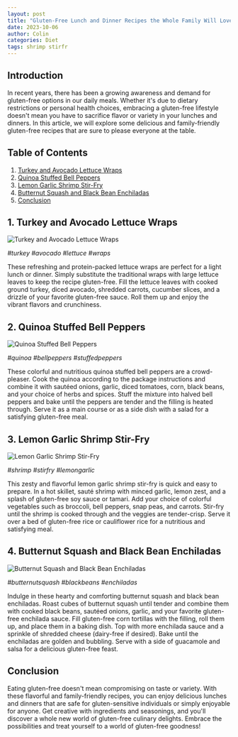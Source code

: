 ```yaml
---
layout: post
title: "Gluten-Free Lunch and Dinner Recipes the Whole Family Will Love"
date: 2023-10-06
author: Colin
categories: Diet
tags: shrimp stirfr
---
```


## Introduction

In recent years, there has been a growing awareness and demand for gluten-free options in our daily meals. Whether it's due to dietary restrictions or personal health choices, embracing a gluten-free lifestyle doesn't mean you have to sacrifice flavor or variety in your lunches and dinners. In this article, we will explore some delicious and family-friendly gluten-free recipes that are sure to please everyone at the table.

## Table of Contents

1. [Turkey and Avocado Lettuce Wraps](#turkey-and-avocado-lettuce-wraps)
2. [Quinoa Stuffed Bell Peppers](#quinoa-stuffed-bell-peppers)
3. [Lemon Garlic Shrimp Stir-Fry](#lemon-garlic-shrimp-stir-fry)
4. [Butternut Squash and Black Bean Enchiladas](#butternut-squash-and-black-bean-enchiladas)
5. [Conclusion](#conclusion)

## 1. Turkey and Avocado Lettuce Wraps

![Turkey and Avocado Lettuce Wraps](https://source.unsplash.com/1600x900/?turkey,avocado)

*#turkey #avocado #lettuce #wraps*

These refreshing and protein-packed lettuce wraps are perfect for a light lunch or dinner. Simply substitute the traditional wraps with large lettuce leaves to keep the recipe gluten-free. Fill the lettuce leaves with cooked ground turkey, diced avocado, shredded carrots, cucumber slices, and a drizzle of your favorite gluten-free sauce. Roll them up and enjoy the vibrant flavors and crunchiness.

## 2. Quinoa Stuffed Bell Peppers

![Quinoa Stuffed Bell Peppers](https://source.unsplash.com/1600x900/?quinoa,bell%20peppers)

*#quinoa #bellpeppers #stuffedpeppers*

These colorful and nutritious quinoa stuffed bell peppers are a crowd-pleaser. Cook the quinoa according to the package instructions and combine it with sautéed onions, garlic, diced tomatoes, corn, black beans, and your choice of herbs and spices. Stuff the mixture into halved bell peppers and bake until the peppers are tender and the filling is heated through. Serve it as a main course or as a side dish with a salad for a satisfying gluten-free meal.

## 3. Lemon Garlic Shrimp Stir-Fry

![Lemon Garlic Shrimp Stir-Fry](https://source.unsplash.com/1600x900/?shrimp,stirfry)

*#shrimp #stirfry #lemongarlic*

This zesty and flavorful lemon garlic shrimp stir-fry is quick and easy to prepare. In a hot skillet, sauté shrimp with minced garlic, lemon zest, and a splash of gluten-free soy sauce or tamari. Add your choice of colorful vegetables such as broccoli, bell peppers, snap peas, and carrots. Stir-fry until the shrimp is cooked through and the veggies are tender-crisp. Serve it over a bed of gluten-free rice or cauliflower rice for a nutritious and satisfying meal.

## 4. Butternut Squash and Black Bean Enchiladas

![Butternut Squash and Black Bean Enchiladas](https://source.unsplash.com/1600x900/?butternutsquash,blackbeans)

*#butternutsquash #blackbeans #enchiladas*

Indulge in these hearty and comforting butternut squash and black bean enchiladas. Roast cubes of butternut squash until tender and combine them with cooked black beans, sautéed onions, garlic, and your favorite gluten-free enchilada sauce. Fill gluten-free corn tortillas with the filling, roll them up, and place them in a baking dish. Top with more enchilada sauce and a sprinkle of shredded cheese (dairy-free if desired). Bake until the enchiladas are golden and bubbling. Serve with a side of guacamole and salsa for a delicious gluten-free feast.

## Conclusion

Eating gluten-free doesn't mean compromising on taste or variety. With these flavorful and family-friendly recipes, you can enjoy delicious lunches and dinners that are safe for gluten-sensitive individuals or simply enjoyable for anyone. Get creative with ingredients and seasonings, and you'll discover a whole new world of gluten-free culinary delights. Embrace the possibilities and treat yourself to a world of gluten-free goodness!